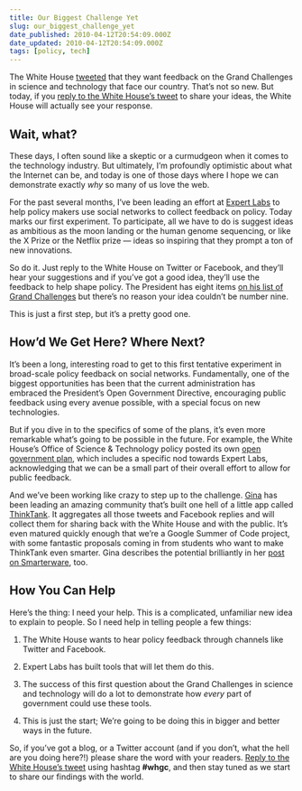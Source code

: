 ```yaml
---
title: Our Biggest Challenge Yet
slug: our_biggest_challenge_yet
date_published: 2010-04-12T20:54:09.000Z
date_updated: 2010-04-12T20:54:09.000Z
tags: [policy, tech]
---
```


The White House [tweeted](http://twitter.com/whitehouse/status/12060530167) that they want feedback on the Grand Challenges in science and technology that face our country. That’s not so new. But today, if you [reply to the White House’s tweet](http://twitter.com/?status=@whitehouse&amp;in_reply_to_status_id=12060530167&amp;in_reply_to=whitehouse) to share your ideas, the White House will actually see your response.

## Wait, what?

These days, I often sound like a skeptic or a curmudgeon when it comes to the technology industry. But ultimately, I’m profoundly optimistic about what the Internet can be, and today is one of those days where I hope we can demonstrate exactly *why* so many of us love the web.

For the past several months, I’ve been leading an effort at [Expert Labs](http://expertlabs.org/) to help policy makers use social networks to collect feedback on policy. Today marks our first experiment. To participate, all we have to do is suggest ideas as ambitious as the moon landing or the human genome sequencing, or like the X Prize or the Netflix prize — ideas so inspiring that they prompt a ton of new innovations.

So do it. Just reply to the White House on Twitter or Facebook, and they’ll hear your suggestions and if you’ve got a good idea, they’ll use the feedback to help shape policy. The President has eight items [on his list of Grand Challenges](http://promo.aaas.org/expertlabs/grandchallenges.html) but there’s no reason your idea couldn’t be number nine.

This is just a first step, but it’s a pretty good one.

## How’d We Get Here? Where Next?

It’s been a long, interesting road to get to this first tentative experiment in broad-scale policy feedback on social networks. Fundamentally, one of the biggest opportunities has been that the current administration has embraced the President’s Open Government Directive, encouraging public feedback using every avenue possible, with a special focus on new technologies.

But if you dive in to the specifics of some of the plans, it’s even more remarkable what’s going to be possible in the future. For example, the White House’s Office of Science & Technology policy posted its own [open government plan](http://www.whitehouse.gov/open/around/eop/ostp/plan), which includes a specific nod towards Expert Labs, acknowledging that we can be a small part of their overall effort to allow for public feedback.

And we’ve been working like crazy to step up to the challenge. [Gina](http://ginatrapani.org/) has been leading an amazing community that’s built one hell of a little app called [ThinkTank](http://thinktankapp.com). It aggregates all those tweets and Facebook replies and will collect them for sharing back with the White House and with the public. It’s even matured quickly enough that we’re a Google Summer of Code project, with some fantastic proposals coming in from students who want to make ThinkTank even smarter. Gina describes the potential brilliantly in her [post on Smarterware](http://smarterware.org/5746/tell-the-white-house-what-our-next-tech-challenge-should-be), too.

## How You Can Help

Here’s the thing: I need your help. This is a complicated, unfamiliar new idea to explain to people. So I need help in telling people a few things:

1. The White House wants to hear policy feedback through channels like Twitter and Facebook.

2. Expert Labs has built tools that will let them do this.

3. The success of this first question about the Grand Challenges in science and technology will do a lot to demonstrate how *every* part of government could use these tools.

4. This is just the start; We’re going to be doing this in bigger and better ways in the future.

So, if you’ve got a blog, or a Twitter account (and if you don’t, what the hell are you doing here?!) please share the word with your readers. [Reply to the White House’s tweet](http://twitter.com/?status=@whitehouse&amp;in_reply_to_status_id=12060530167&amp;in_reply_to=whitehouse) using hashtag **#whgc**, and then stay tuned as we start to share our findings with the world.
